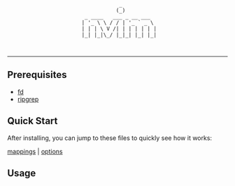 <div align='center'>

```
             _           
            (_)          
  _ ____   ___ _ __ ___  
 | '_ \ \ / / | '_ ` _ \ 
 | | | \ V /| | | | | | |
 |_| |_|\_/ |_|_| |_| |_|
                         
                         
```

</div>

---

## Prerequisites

- [fd](https://github.com/sharkdp/fd)
- [ripgrep](https://github.com/BurntSushi/ripgrep)

## Quick Start

After installing, you can jump to these files to quickly see how it works:

[mappings](fnl/jev/core/keymaps.fnl) | [options](fnl/jev/core/options.fnl)

## Usage
